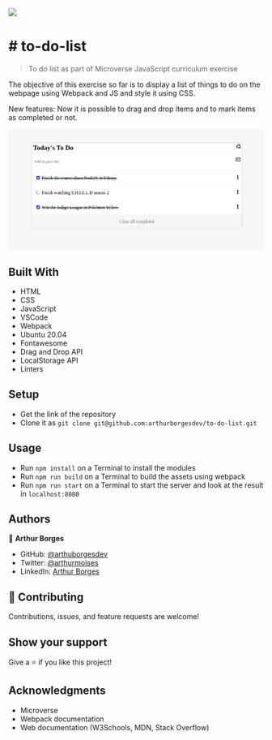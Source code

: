 ![](https://img.shields.io/badge/Microverse-blueviolet)

# # to-do-list

> To do list as part of Microverse JavaScript curriculum exercise

The objective of this exercise so far is to display a list of things to do on the webpage using Webpack and JS and style it using CSS.

New features: Now it is possible to drag and drop items and to mark items as completed or not.

![screenshot](./screenshot.png)

## Built With

- HTML
- CSS
- JavaScript
- VSCode
- Webpack
- Ubuntu 20.04
- Fontawesome
- Drag and Drop API
- LocalStorage API
- Linters

## Setup

- Get the link of the repository 
- Clone it as `git clone git@github.com:arthurborgesdev/to-do-list.git`

## Usage

- Run `npm install` on a Terminal to install the modules
- Run `npm run build` on a Terminal to build the assets using webpack
- Run `npm run start` on a Terminal to start the server and look at the result in `localhost:8080`

## Authors

👤 **Arthur Borges**

- GitHub: [@arthuborgesdev](https://github.com/arthurborgesdev)
- Twitter: [@arthurmoises](https://twitter.com/arthurmoises)
- LinkedIn: [Arthur Borges](https://linkedin.com/in/arthurmoises)

## 🤝 Contributing

Contributions, issues, and feature requests are welcome!

## Show your support

Give a ⭐️ if you like this project!

## Acknowledgments

- Microverse
- Webpack documentation
- Web documentation (W3Schools, MDN, Stack Overflow)

